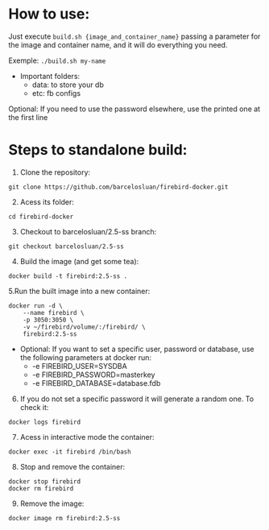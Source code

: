 # How to use:

Just execute ```build.sh {image_and_container_name}``` passing a parameter for the image and container name, and it will do everything you need.

Exemple: ```./build.sh my-name```

* Important folders:
	* data: to store your db
	* etc: fb configs

Optional: If you need to use the password elsewhere, use the printed one at the first line

# Steps to standalone build:

1. Clone the repository:

```shell
git clone https://github.com/barcelosluan/firebird-docker.git
```

2. Acess its folder:

```shell
cd firebird-docker
```

3. Checkout to barcelosluan/2.5-ss branch:

```shell
git checkout barcelosluan/2.5-ss
```

4. Build the image (and get some tea):

```shell
docker build -t firebird:2.5-ss .
```

5.Run the built image into a new container:

```shell
docker run -d \
    --name firebird \
    -p 3050:3050 \
    -v ~/firebird/volume/:/firebird/ \
    firebird:2.5-ss
```

* Optional: If you want to set a specific user, password or database, use the following parameters at docker run:
	* -e FIREBIRD_USER=SYSDBA
	* -e FIREBIRD_PASSWORD=masterkey
	* -e FIREBIRD_DATABASE=database.fdb

6. If you do not set a specific password it will generate a random one. To check it:

```shell
docker logs firebird
```

7. Acess in interactive mode the container:

```shell
docker exec -it firebird /bin/bash
```

8. Stop and remove the container:

```shell
docker stop firebird
docker rm firebird
```

9. Remove the image:

```shell
docker image rm firebird:2.5-ss
```

